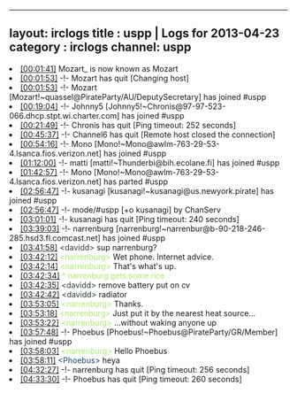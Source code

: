 
---
layout: irclogs
title : uspp | Logs for 2013-04-23
category : irclogs
channel: uspp
---
<li class="logitem"><a href="#00:01:41" name="00:01:41" class="time">[00:01:41]</a> <span class="nick">Mozart_</span> is now known as <span class="nick">Mozart</span> </li>
<li class="logitem"><a href="#00:01:53" name="00:01:53" class="time">[00:01:53]</a> -!- <span class="quit">Mozart</span> has quit [Changing host] </li>
<li class="logitem"><a href="#00:01:53" name="00:01:53" class="time">[00:01:53]</a> -!- <span class="join">Mozart</span> [Mozart!~quassel@PirateParty/AU/DeputySecretary] has joined #uspp </li>
<li class="logitem"><a href="#00:19:04" name="00:19:04" class="time">[00:19:04]</a> -!- <span class="join">Johnny5</span> [Johnny5!~Chronis@97-97-523-066.dhcp.stpt.wi.charter.com] has joined #uspp </li>
<li class="logitem"><a href="#00:21:49" name="00:21:49" class="time">[00:21:49]</a> -!- <span class="quit">Chronis</span> has quit [Ping timeout: 252 seconds] </li>
<li class="logitem"><a href="#00:45:37" name="00:45:37" class="time">[00:45:37]</a> -!- <span class="quit">Channel6</span> has quit [Remote host closed the connection] </li>
<li class="logitem"><a href="#00:54:16" name="00:54:16" class="time">[00:54:16]</a> -!- <span class="join">Mono</span> [Mono!~Mono@awlm-763-29-53-4.lsanca.fios.verizon.net] has joined #uspp </li>
<li class="logitem"><a href="#01:12:00" name="01:12:00" class="time">[01:12:00]</a> -!- <span class="join">matti</span> [matti!~Thunderbi@bih.ecolane.fi] has joined #uspp </li>
<li class="logitem"><a href="#01:42:57" name="01:42:57" class="time">[01:42:57]</a> -!- <span class="part">Mono</span> [Mono!~Mono@awlm-763-29-53-4.lsanca.fios.verizon.net] has parted #uspp </li>
<li class="logitem"><a href="#02:56:47" name="02:56:47" class="time">[02:56:47]</a> -!- <span class="join">kusanagi</span> [kusanagi!~kusanagi@us.newyork.pirate] has joined #uspp </li>
<li class="logitem"><a href="#02:56:47" name="02:56:47" class="time">[02:56:47]</a> -!- mode/<span class="mode">#uspp</span> [+o kusanagi] by ChanServ </li>
<li class="logitem"><a href="#03:01:01" name="03:01:01" class="time">[03:01:01]</a> -!- <span class="quit">kusanagi</span> has quit [Ping timeout: 240 seconds] </li>
<li class="logitem"><a href="#03:39:03" name="03:39:03" class="time">[03:39:03]</a> -!- <span class="join">narrenburg</span> [narrenburg!~narrenbur@b-90-218-246-285.hsd3.fl.comcast.net] has joined #uspp </li>
<li class="logitem"><a href="#03:41:58" name="03:41:58" class="time">[03:41:58]</a> <span class="person" style="color:#2d3f2f">&lt;davidd&gt;</span> sup narrenburg? </li>
<li class="logitem"><a href="#03:42:12" name="03:42:12" class="time">[03:42:12]</a> <span class="person" style="color:#a8ec6e">&lt;narrenburg&gt;</span> Wet phone. Internet advice. </li>
<li class="logitem"><a href="#03:42:14" name="03:42:14" class="time">[03:42:14]</a> <span class="person" style="color:#a8ec6e">&lt;narrenburg&gt;</span> That's what's up. </li>
<li class="logitem"><a href="#03:42:34" name="03:42:34" class="time">[03:42:34]</a> <span class="person" style="color:#a8ec6e">* narrenburg gets some rice</span> </li>
<li class="logitem"><a href="#03:42:35" name="03:42:35" class="time">[03:42:35]</a> <span class="person" style="color:#2d3f2f">&lt;davidd&gt;</span> remove battery put on cv </li>
<li class="logitem"><a href="#03:42:42" name="03:42:42" class="time">[03:42:42]</a> <span class="person" style="color:#2d3f2f">&lt;davidd&gt;</span> radiator </li>
<li class="logitem"><a href="#03:53:05" name="03:53:05" class="time">[03:53:05]</a> <span class="person" style="color:#a8ec6e">&lt;narrenburg&gt;</span> Thanks. </li>
<li class="logitem"><a href="#03:53:18" name="03:53:18" class="time">[03:53:18]</a> <span class="person" style="color:#a8ec6e">&lt;narrenburg&gt;</span> Just put it by the nearest heat source... </li>
<li class="logitem"><a href="#03:53:22" name="03:53:22" class="time">[03:53:22]</a> <span class="person" style="color:#a8ec6e">&lt;narrenburg&gt;</span> ...without waking anyone up </li>
<li class="logitem"><a href="#03:57:48" name="03:57:48" class="time">[03:57:48]</a> -!- <span class="join">Phoebus</span> [Phoebus!~Phoebus@PirateParty/GR/Member] has joined #uspp </li>
<li class="logitem"><a href="#03:58:03" name="03:58:03" class="time">[03:58:03]</a> <span class="person" style="color:#a8ec6e">&lt;narrenburg&gt;</span> Hello Phoebus </li>
<li class="logitem"><a href="#03:58:11" name="03:58:11" class="time">[03:58:11]</a> <span class="person" style="color:#1c456c">&lt;Phoebus&gt;</span> heya </li>
<li class="logitem"><a href="#04:32:27" name="04:32:27" class="time">[04:32:27]</a> -!- <span class="quit">narrenburg</span> has quit [Ping timeout: 256 seconds] </li>
<li class="logitem"><a href="#04:33:30" name="04:33:30" class="time">[04:33:30]</a> -!- <span class="quit">Phoebus</span> has quit [Ping timeout: 260 seconds] </li>


